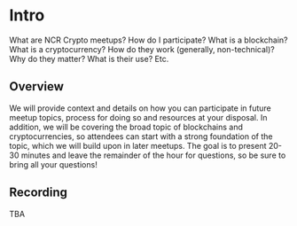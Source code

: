 # Intro
What are NCR Crypto meetups? How do I participate? What is a blockchain? What is a cryptocurrency? How do they work (generally, non-technical)? Why do they matter? What is their use? Etc.

## Overview
 We will provide context and details on how you can participate in future meetup topics, process for doing so and resources at your disposal. In addition, we will be covering the broad topic of blockchains and cryptocurrencies, so attendees can start with a strong foundation of the topic, which we will build upon in later meetups. The goal is to present 20-30 minutes and leave the remainder of the hour for questions, so be sure to bring all your questions!

## Recording
TBA

